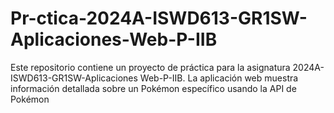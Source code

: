 # Pr-ctica-2024A-ISWD613-GR1SW-Aplicaciones-Web-P-IIB
Este repositorio contiene un proyecto de práctica para la asignatura 2024A-ISWD613-GR1SW-Aplicaciones Web-P-IIB. La aplicación web muestra información detallada sobre un Pokémon específico usando la API de Pokémon
